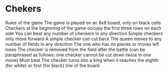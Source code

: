 # Chekers
Rules of the game      The game is played on an 8x8 board, only on black cells     Checkers at the beginning of the game occupy the first three rows on each side     You can beat any number of checkers in any direction     Simple checkers only move forward     A simple checker can cut back     The queen moves to any number of fields in any direction     The one who has no pieces or moves left loses     The checker is removed from the field after the battle (can be paraphrased as follows: one checker cannot be cut down twice in one move)     Must beat     The checker turns into a king when it reaches the eighth (for white) or first (for black) line of the board
